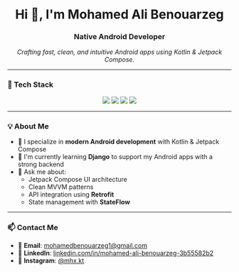 <h1 align="center">Hi 👋, I'm Mohamed Ali Benouarzeg</h1>
<h3 align="center">Native Android Developer</h3>

<p align="center"><em>Crafting fast, clean, and intuitive Android apps using Kotlin & Jetpack Compose.</em></p>

---

### 🧰 Tech Stack

<p align="center">
  <img src="https://img.shields.io/badge/Kotlin-0095D5?style=for-the-badge&logo=kotlin&logoColor=white" />
  <img src="https://img.shields.io/badge/Jetpack%20Compose-4285F4?style=for-the-badge&logo=android&logoColor=white" />
  <img src="https://img.shields.io/badge/Java-007396?style=for-the-badge&logo=java&logoColor=white" />
  <img src="https://img.shields.io/badge/Retrofit-4CAF50?style=for-the-badge&logo=android&logoColor=white" />
</p>

---

### 💡 About Me

- 📱 I specialize in **modern Android development** with Kotlin & Jetpack Compose  
- 🧠 I'm currently learning **Django** to support my Android apps with a strong backend  
- 💬 Ask me about:
  - Jetpack Compose UI architecture  
  - Clean MVVM patterns  
  - API integration using **Retrofit**  
  - State management with **StateFlow**

---

### 📫 Contact Me

- 📧 **Email**: [mohamedbenouarzeg1@gmail.com](mailto:mohamedbenouarzeg1@gmail.com)  
- 💼 **LinkedIn**: [linkedin.com/in/mohamed-ali-benouarzeg-3b55582b2](https://www.linkedin.com/in/mohamed-ali-benouarzeg-3b55582b2/)  
- 📸 **Instagram**: [@mhx.kt](https://instagram.com/mhx.kt)
